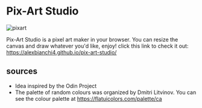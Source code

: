 # Pix-Art Studio

![pixart](https://user-images.githubusercontent.com/55216478/136643936-c163ecdd-10f8-49ee-9d39-f01e4c499216.PNG)

Pix-Art Studio is a pixel art maker in your browser. You can resize the canvas and draw whatever you'd like, enjoy!
click this link to check it out: https://alexbianchi4.github.io/pix-art-studio/

## sources
- Idea inspired by the Odin Project
- The palette of random colours was organized by Dmitri Litvinov. You can see the colour palette at https://flatuicolors.com/palette/ca
